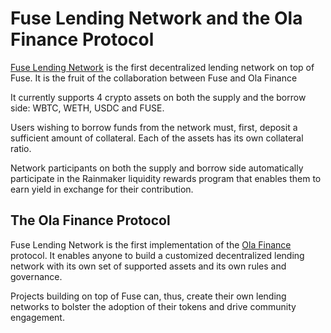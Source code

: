 # Fuse Lending Network and the Ola Finance Protocol

[Fuse Lending Network](https://app.ola.finance/networks/0x5809FAB2Bf39efae6DD8691B7F90c468c234A1A7/markets) is the first decentralized lending network on top of Fuse. It is the fruit of the collaboration between Fuse and Ola Finance

It currently supports 4 crypto assets on both the supply and the borrow side: WBTC, WETH, USDC and FUSE.

Users wishing to borrow funds from the network must, first, deposit a sufficient amount of collateral. Each of the assets has its own collateral ratio.

Network participants on both the supply and borrow side automatically participate in the Rainmaker liquidity rewards program that enables them to earn yield in exchange for their contribution.

## The Ola Finance Protocol   

Fuse Lending Network is the first implementation of the [Ola Finance](https://ola.finance) protocol. It enables anyone to build a customized decentralized lending network with its own set of supported assets and its own rules and governance.

Projects building on top of Fuse can, thus, create their own lending networks to bolster the adoption of their tokens and drive community engagement.   

